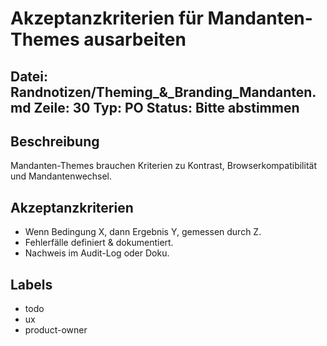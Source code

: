 # Akzeptanzkriterien für Mandanten-Themes ausarbeiten
Datei: Randnotizen/Theming_&_Branding_Mandanten.md
Zeile: 30
Typ: PO
Status: Bitte abstimmen
---

## Beschreibung
Mandanten-Themes brauchen Kriterien zu Kontrast, Browserkompatibilität und Mandantenwechsel.

## Akzeptanzkriterien
- Wenn Bedingung X, dann Ergebnis Y, gemessen durch Z.
- Fehlerfälle definiert & dokumentiert.
- Nachweis im Audit-Log oder Doku.

## Labels
- todo
- ux
- product-owner
